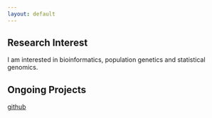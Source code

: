 ```yaml
---
layout: default
---
```



## Research Interest

I am interested in bioinformatics, population genetics and statistical genomics.

## Ongoing Projects

[github](github.com/isinaltinkaya)
